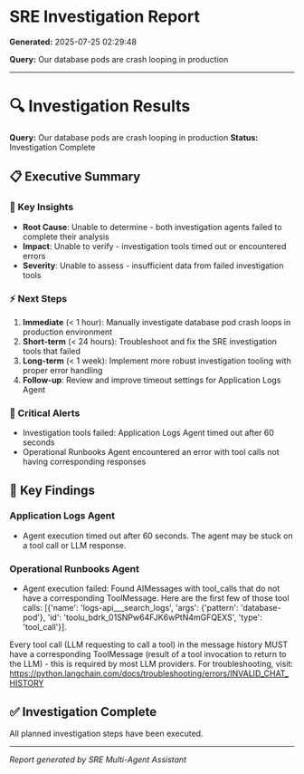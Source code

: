 # SRE Investigation Report

**Generated:** 2025-07-25 02:29:48

**Query:** Our database pods are crash looping in production

---

# 🔍 Investigation Results

**Query:** Our database pods are crash looping in production
**Status:** Investigation Complete

## 📋 Executive Summary

### 🎯 Key Insights
- **Root Cause**: Unable to determine - both investigation agents failed to complete their analysis
- **Impact**: Unable to verify - investigation tools timed out or encountered errors
- **Severity**: Unable to assess - insufficient data from failed investigation tools

### ⚡ Next Steps
1. **Immediate** (< 1 hour): Manually investigate database pod crash loops in production environment
2. **Short-term** (< 24 hours): Troubleshoot and fix the SRE investigation tools that failed
3. **Long-term** (< 1 week): Implement more robust investigation tooling with proper error handling
4. **Follow-up**: Review and improve timeout settings for Application Logs Agent

### 🚨 Critical Alerts
- Investigation tools failed: Application Logs Agent timed out after 60 seconds
- Operational Runbooks Agent encountered an error with tool calls not having corresponding responses

## 🎯 Key Findings

### Application Logs Agent
- Agent execution timed out after 60 seconds. The agent may be stuck on a tool call or LLM response.

### Operational Runbooks Agent
- Agent execution failed: Found AIMessages with tool_calls that do not have a corresponding ToolMessage. Here are the first few of those tool calls: [{'name': 'logs-api___search_logs', 'args': {'pattern': 'database-pod'}, 'id': 'toolu_bdrk_01SNPw64FJK6wPtN4mGFQEXS', 'type': 'tool_call'}].

Every tool call (LLM requesting to call a tool) in the message history MUST have a corresponding ToolMessage (result of a tool invocation to return to the LLM) - this is required by most LLM providers.
For troubleshooting, visit: https://python.langchain.com/docs/troubleshooting/errors/INVALID_CHAT_HISTORY

## ✅ Investigation Complete

All planned investigation steps have been executed.


---
*Report generated by SRE Multi-Agent Assistant*

